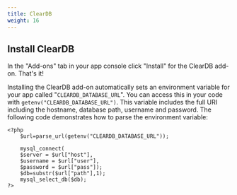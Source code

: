 ```yaml
---
title: ClearDB
weight: 16
---
```


## Install ClearDB

In the "Add-ons" tab in your app console click "Install" for the ClearDB add-on. That's it!

Installing the ClearDB add-on automatically sets an environment variable for your app called "`CLEARDB_DATABASE_URL`". You can access this in your code with `getenv("CLEARDB_DATABASE_URL")`. This variable includes the full URI including the hostname, database path, username and password. The following code demonstrates how to parse the environment variable:


    <?php
        $url=parse_url(getenv("CLEARDB_DATABASE_URL"));

        mysql_connect(
        $server = $url["host"],
        $username = $url["user"],
        $password = $url["pass"]);
        $db=substr($url["path"],1);
        mysql_select_db($db);
    ?>

